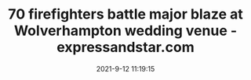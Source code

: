 ---
"title": "70 firefighters battle major blaze at Wolverhampton wedding venue - expressandstar.com"
"date": "2021-9-12 11:19:15"
"feed_name": "GOOGLENEWSINDUSTRIAL"
"feed_website": "https://news.google.com/search?q=industrial%2Bincident&hl=en-US&gl=US&ceid=US:en"
"feed_rss": "https://news.google.com/rss/search?q=industrial%2Bincident&hl=en-US&gl=US&ceid=US:en"
"link": "https://www.expressandstar.com/news/local-hubs/wolverhampton/2021/09/12/firefighters-tackling-large-fire-on-industrial-estate-in-wolverhampton/"
"file": "_posts/2021-1-1-e8ee01008fb71267a07cb15032c378cc5a1aeb7f.md"
"accident": "1"
"drilling": "1"
---